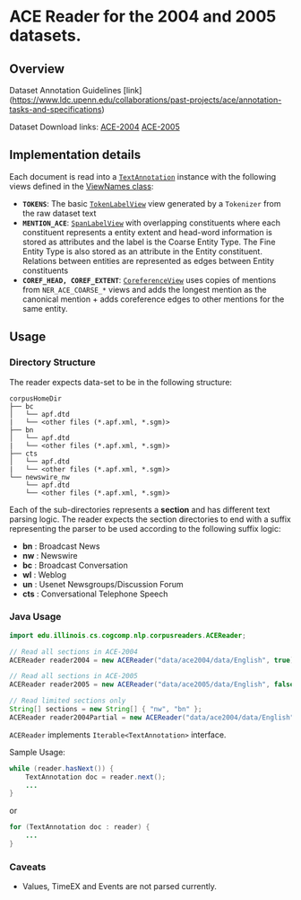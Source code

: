 # ACE Reader for the 2004 and 2005 datasets.

## Overview

Dataset Annotation Guidelines [link] (https://www.ldc.upenn.edu/collaborations/past-projects/ace/annotation-tasks-and-specifications)

Dataset Download links:
[ACE-2004](http://cogcomp.cs.illinois.edu/page/resource_view/60)
[ACE-2005](http://cogcomp.cs.illinois.edu/page/resource_view/59)

## Implementation details

Each document is read into a [`TextAnnotation`](../../core-utilities/src/main/java/edu/illinois/cs/cogcomp/core/datastructures/textannotation/TextAnnotation.java) instance with the following views defined in the [ViewNames class](../../core-utilities/src/main/java/edu/illinois/cs/cogcomp/core/datastructures/ViewNames.java):

  - **`TOKENS`**: The basic [`TokenLabelView`](../../core-utilities/src/main/java/edu/illinois/cs/cogcomp/core/datastructures/textannotation/TokenLabelView.java) view generated by a `Tokenizer` from the raw dataset
  text
  - **`MENTION_ACE`**: [`SpanLabelView`](../../core-utilities/src/main/java/edu/illinois/cs/cogcomp/core/datastructures/textannotation/SpanLabelView.java) with overlapping constituents where each constituent 
  represents a entity extent and head-word information is stored as attributes and the label is the Coarse Entity Type. The Fine Entity Type is also stored as an attribute in the Entity constituent. Relations between entities are represented as edges between Entity constituents 
  - **`COREF_HEAD, COREF_EXTENT`**: [`CoreferenceView`](../../core-utilities/src/main/java/edu/illinois/cs/cogcomp/core/datastructures/textannotation/CoreferenceView.java) uses copies of mentions from `NER_ACE_COARSE_*` views and adds the longest mention as the canonical mention + adds coreference edges to other mentions for the same entity. 

## Usage

### Directory Structure

The reader expects data-set to be in the following structure:

```
corpusHomeDir
├── bc
│   └── apf.dtd
|   └── <other files (*.apf.xml, *.sgm)>
├── bn
│   └── apf.dtd
|   └── <other files (*.apf.xml, *.sgm)>
├── cts
│   └── apf.dtd
|   └── <other files (*.apf.xml, *.sgm)>
└── newswire_nw
    └── apf.dtd
    └── <other files (*.apf.xml, *.sgm)>
```

Each of the sub-directories represents a **section** and has different text parsing logic. The reader expects the section directories to end with a suffix representing the parser to be used according to the following suffix logic:

- **bn** : Broadcast News
- **nw** : Newswire
- **bc** : Broadcast Conversation
- **wl** : Weblog
- **un** : Usenet Newsgroups/Discussion Forum
- **cts** : Conversational Telephone Speech

### Java Usage

```java
import edu.illinois.cs.cogcomp.nlp.corpusreaders.ACEReader;

// Read all sections in ACE-2004
ACEReader reader2004 = new ACEReader("data/ace2004/data/English", true);

// Read all sections in ACE-2005
ACEReader reader2005 = new ACEReader("data/ace2005/data/English", false);

// Read limited sections only
String[] sections = new String[] { "nw", "bn" };
ACEReader reader2004Partial = new ACEReader("data/ace2004/data/English", sections, true);
```

`ACEReader` implements `Iterable<TextAnnotation>` interface.

Sample Usage:

```java
while (reader.hasNext()) {
	TextAnnotation doc = reader.next();
	...
}
```
or

```java
for (TextAnnotation doc : reader) {
	...
}
```

### Caveats

- Values, TimeEX and Events are not parsed currently.